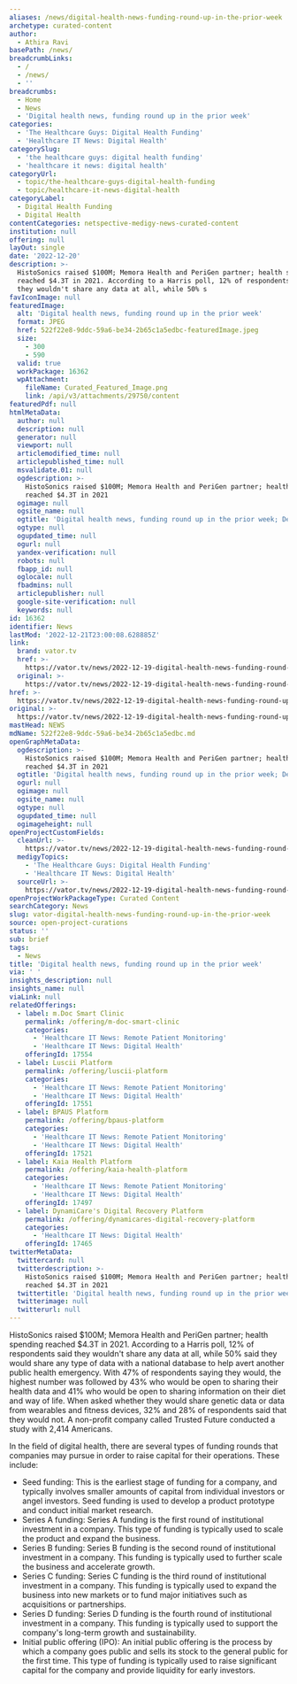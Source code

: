 ```yaml
---
aliases: /news/digital-health-news-funding-round-up-in-the-prior-week
archetype: curated-content
author:
  - Athira Ravi
basePath: /news/
breadcrumbLinks:
  - /
  - /news/
  - ''
breadcrumbs:
  - Home
  - News
  - 'Digital health news, funding round up in the prior week'
categories:
  - 'The Healthcare Guys: Digital Health Funding'
  - 'Healthcare IT News: Digital Health'
categorySlug:
  - 'the healthcare guys: digital health funding'
  - 'healthcare it news: digital health'
categoryUrl:
  - topic/the-healthcare-guys-digital-health-funding
  - topic/healthcare-it-news-digital-health
categoryLabel:
  - Digital Health Funding
  - Digital Health
contentCategories: netspective-medigy-news-curated-content
institution: null
offering: null
layOut: single
date: '2022-12-20'
description: >-
  HistoSonics raised $100M; Memora Health and PeriGen partner; health spending
  reached $4.3T in 2021. According to a Harris poll, 12% of respondents said
  they wouldn't share any data at all, while 50% s
favIconImage: null
featuredImage:
  alt: 'Digital health news, funding round up in the prior week'
  format: JPEG
  href: 522f22e8-9ddc-59a6-be34-2b65c1a5edbc-featuredImage.jpeg
  size:
    - 300
    - 590
  valid: true
  workPackage: 16362
  wpAttachment:
    fileName: Curated_Featured_Image.png
    link: /api/v3/attachments/29750/content
featuredPdf: null
htmlMetaData:
  author: null
  description: null
  generator: null
  viewport: null
  articlemodified_time: null
  articlepublished_time: null
  msvalidate.01: null
  ogdescription: >-
    HistoSonics raised $100M; Memora Health and PeriGen partner; health spending
    reached $4.3T in 2021
  ogimage: null
  ogsite_name: null
  ogtitle: 'Digital health news, funding round up in the prior week; December 19, 2022'
  ogtype: null
  ogupdated_time: null
  ogurl: null
  yandex-verification: null
  robots: null
  fbapp_id: null
  oglocale: null
  fbadmins: null
  articlepublisher: null
  google-site-verification: null
  keywords: null
id: 16362
identifier: News
lastMod: '2022-12-21T23:00:08.628885Z'
link:
  brand: vator.tv
  href: >-
    https://vator.tv/news/2022-12-19-digital-health-news-funding-round-up-in-the-prior-week-december-19-2022
  original: >-
    https://vator.tv/news/2022-12-19-digital-health-news-funding-round-up-in-the-prior-week-december-19-2022
href: >-
  https://vator.tv/news/2022-12-19-digital-health-news-funding-round-up-in-the-prior-week-december-19-2022
original: >-
  https://vator.tv/news/2022-12-19-digital-health-news-funding-round-up-in-the-prior-week-december-19-2022
mastHead: NEWS
mdName: 522f22e8-9ddc-59a6-be34-2b65c1a5edbc.md
openGraphMetaData:
  ogdescription: >-
    HistoSonics raised $100M; Memora Health and PeriGen partner; health spending
    reached $4.3T in 2021
  ogtitle: 'Digital health news, funding round up in the prior week; December 19, 2022'
  ogurl: null
  ogimage: null
  ogsite_name: null
  ogtype: null
  ogupdated_time: null
  ogimageheight: null
openProjectCustomFields:
  cleanUrl: >-
    https://vator.tv/news/2022-12-19-digital-health-news-funding-round-up-in-the-prior-week-december-19-2022
  medigyTopics:
    - 'The Healthcare Guys: Digital Health Funding'
    - 'Healthcare IT News: Digital Health'
  sourceUrl: >-
    https://vator.tv/news/2022-12-19-digital-health-news-funding-round-up-in-the-prior-week-december-19-2022
openProjectWorkPackageType: Curated Content
searchCategory: News
slug: vator-digital-health-news-funding-round-up-in-the-prior-week
source: open-project-curations
status: ''
sub: brief
tags:
  - News
title: 'Digital health news, funding round up in the prior week'
via: ' '
insights_description: null
insights_name: null
viaLink: null
relatedOfferings:
  - label: m.Doc Smart Clinic
    permalink: /offering/m-doc-smart-clinic
    categories:
      - 'Healthcare IT News: Remote Patient Monitoring'
      - 'Healthcare IT News: Digital Health'
    offeringId: 17554
  - label: Luscii Platform
    permalink: /offering/luscii-platform
    categories:
      - 'Healthcare IT News: Remote Patient Monitoring'
      - 'Healthcare IT News: Digital Health'
    offeringId: 17551
  - label: BPAUS Platform
    permalink: /offering/bpaus-platform
    categories:
      - 'Healthcare IT News: Remote Patient Monitoring'
      - 'Healthcare IT News: Digital Health'
    offeringId: 17521
  - label: Kaia Health Platform
    permalink: /offering/kaia-health-platform
    categories:
      - 'Healthcare IT News: Remote Patient Monitoring'
      - 'Healthcare IT News: Digital Health'
    offeringId: 17497
  - label: DynamiCare's Digital Recovery Platform
    permalink: /offering/dynamicares-digital-recovery-platform
    categories:
      - 'Healthcare IT News: Digital Health'
    offeringId: 17465
twitterMetaData:
  twittercard: null
  twitterdescription: >-
    HistoSonics raised $100M; Memora Health and PeriGen partner; health spending
    reached $4.3T in 2021
  twittertitle: 'Digital health news, funding round up in the prior week; December 19, 2022'
  twitterimage: null
  twitterurl: null
---
```

<p>HistoSonics raised $100M; Memora Health and PeriGen partner; health spending reached $4.3T in 2021. According to a Harris poll, 12% of respondents said they wouldn't share any data at all, while 50% said they would share any type of data with a national database to help avert another public health emergency. With 47% of respondents saying they would, the highest number was followed by 43% who would be open to sharing their health data and 41% who would be open to sharing information on their diet and way of life. When asked whether they would share genetic data or data from wearables and fitness devices, 32% and 28% of respondents said that they would not. A non-profit company called Trusted Future conducted a study with 2,414 Americans.&nbsp;</p><p>In the field of digital health, there are several types of funding rounds that companies may pursue in order to raise capital for their operations. These include:</p><ul><li>Seed funding: This is the earliest stage of funding for a company, and typically involves smaller amounts of capital from individual investors or angel investors. Seed funding is used to develop a product prototype and conduct initial market research.</li><li>Series A funding: Series A funding is the first round of institutional investment in a company. This type of funding is typically used to scale the product and expand the business.</li><li>Series B funding: Series B funding is the second round of institutional investment in a company. This funding is typically used to further scale the business and accelerate growth.</li><li>Series C funding: Series C funding is the third round of institutional investment in a company. This funding is typically used to expand the business into new markets or to fund major initiatives such as acquisitions or partnerships.</li><li>Series D funding: Series D funding is the fourth round of institutional investment in a company. This funding is typically used to support the company's long-term growth and sustainability.</li><li>Initial public offering (IPO): An initial public offering is the process by which a company goes public and sells its stock to the general public for the first time. This type of funding is typically used to raise significant capital for the company and provide liquidity for early investors.</li></ul>